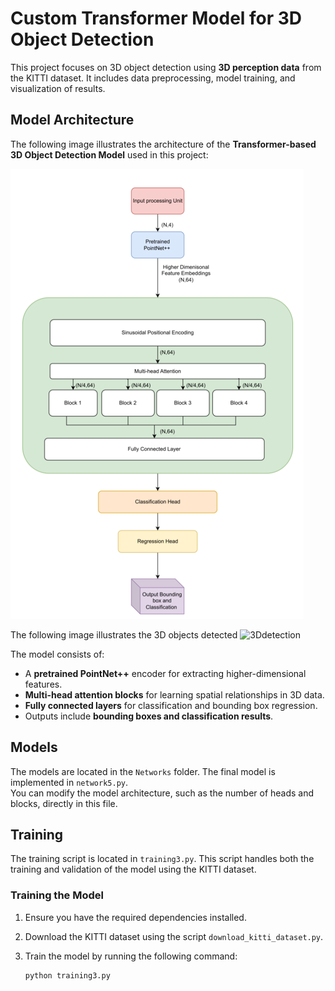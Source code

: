 # Custom Transformer Model for 3D Object Detection

This project focuses on 3D object detection using **3D perception data** from the KITTI dataset. It includes data preprocessing, model training, and visualization of results.

## Model Architecture

The following image illustrates the architecture of the **Transformer-based 3D Object Detection Model** used in this project:

![Model Architecture](picture4.png)

The following image illustrates the 3D objects detected 
![3Ddetection](picture3.png)

The model consists of:
- A **pretrained PointNet++** encoder for extracting higher-dimensional features.
- **Multi-head attention blocks** for learning spatial relationships in 3D data.
- **Fully connected layers** for classification and bounding box regression.
- Outputs include **bounding boxes and classification results**.

## Models

The models are located in the `Networks` folder. The final model is implemented in `network5.py`.  
You can modify the model architecture, such as the number of heads and blocks, directly in this file.

## Training

The training script is located in `training3.py`. This script handles both the training and validation of the model using the KITTI dataset.

### Training the Model

1. Ensure you have the required dependencies installed.
2. Download the KITTI dataset using the script `download_kitti_dataset.py`.
3. Train the model by running the following command:

   ```bash
   python training3.py

